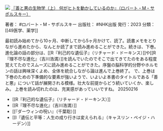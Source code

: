 ![](https://gyazo.com/307763a5d37c39e298c83e0eac34fc89.jpg)
[『善と悪の生物学（上） 何がヒトを動かしているのか』（ロバート・M・サポルスキー）](https://amzn.to/4142NwR)

著者： #ロバート・M・サポルスキー 
出版社： #NHK出版 
発行：2023
分類：[[49医学、薬学]]

最初読み始めてから10ヶ月、中断してから5ヶ月かけて、読了。読書メモをとりながら進めたから、なんとか読了まで読み進めることができた。続きは、下巻。
進化論の話の部分は、[[R『利己的な遺伝子』（リチャード・ドーキンス）]]や[[R『理不尽な進化』（吉川浩満）]]を読んでいたのでそこで出てきてたのをある程度覚えてたのでスムーズに読み進めることができた。序盤の脳科学的分野やホルモンの話は興味深くよめ、全体を統合しながら論は進んで上巻終了。
で、上巻は下巻のための下準備的な要素が強いようで、いよいよ本書のタイトルである「善と悪」について話が展開される模様。壮大な前提からどう続いていくか、楽しみ。
上巻を読み切れたのは、充実感があっていいですね。
20250216

- [[R『利己的な遺伝子』（リチャード・ドーキンス）]]
- [[R『理不尽な進化』（吉川浩満）]]
- [[『ダーウィンの呪い』（千葉聡）]]
- [[I『遺伝と平等：人生の成り行きは変えられる』（キャスリン・ペイジ・ハーデン）]]
